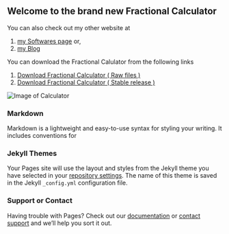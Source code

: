 ## Welcome to the brand new Fractional Calculator

You can also check out my other website at
1. [my Softwares page](https://asmitroy.wixsite.com/softwares) or,
2. [my Blog](https://asmitroy.wixsite.com/blog)

You can download the Fractional Calulator from the following links

1. [Download Fractional Calculator ( Raw files )](https://github.com/Asmitroy/Fractional-Calculator/archive/master.zip)
2. [Download Fractional Calculator ( Stable release )](https://github.com/Asmitroy/Fractional-Calculator/archive/v1.0.zip)

![Image of Calculator](https://previews.123rf.com/images/faysalfarhan/faysalfarhan1601/faysalfarhan160100690/50763638-calculator-icon-glossy-purple-round-button.jpg)

### Markdown

Markdown is a lightweight and easy-to-use syntax for styling your writing. It includes conventions for

### Jekyll Themes

Your Pages site will use the layout and styles from the Jekyll theme you have selected in your [repository settings](https://github.com/Asmitroy/Fractional-Calculator/settings). The name of this theme is saved in the Jekyll `_config.yml` configuration file.

### Support or Contact

Having trouble with Pages? Check out our [documentation](https://help.github.com/categories/github-pages-basics/) or [contact support](https://github.com/contact) and we’ll help you sort it out.

